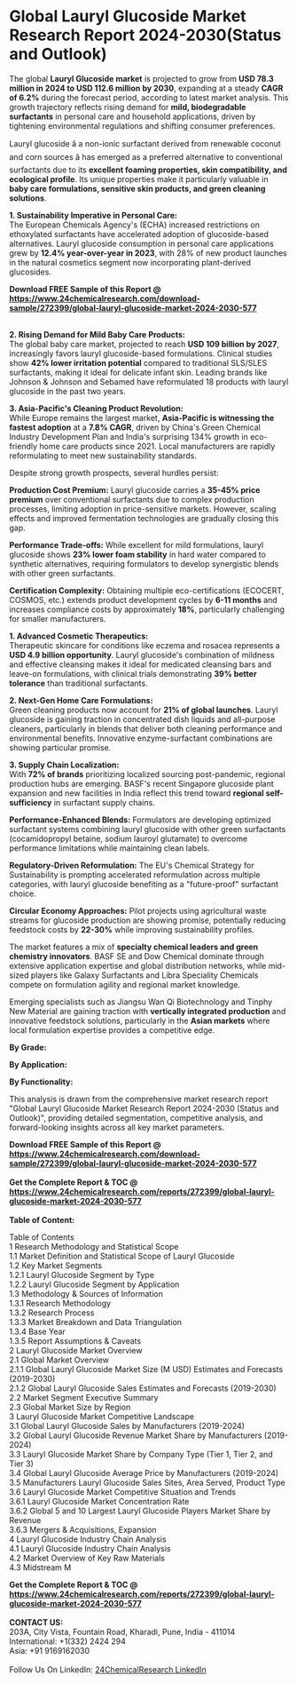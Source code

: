 <h1>Global Lauryl Glucoside Market Research Report 2024-2030(Status and Outlook)</h1><p>The global <strong>Lauryl Glucoside market</strong> is projected to grow from <strong>USD 78.3 million in 2024 to USD 112.6 million by 2030</strong>, expanding at a steady <strong>CAGR of 6.2%</strong> during the forecast period, according to latest market analysis. This growth trajectory reflects rising demand for <strong>mild, biodegradable surfactants</strong> in personal care and household applications, driven by tightening environmental regulations and shifting consumer preferences.</p><p>Lauryl glucoside â a non-ionic surfactant derived from renewable coconut and corn sources â has emerged as a preferred alternative to conventional surfactants due to its <strong>excellent foaming properties, skin compatibility, and ecological profile</strong>. Its unique properties make it particularly valuable in <strong>baby care formulations, sensitive skin products, and green cleaning solutions</strong>.</p><p><strong>1. Sustainability Imperative in Personal Care:</strong><br>
The European Chemicals Agency's (ECHA) increased restrictions on ethoxylated surfactants have accelerated adoption of glucoside-based alternatives. Lauryl glucoside consumption in personal care applications grew by <strong>12.4% year-over-year in 2023</strong>, with 28% of new product launches in the natural cosmetics segment now incorporating plant-derived glucosides.</p><div><b>Download FREE Sample of this Report @ 
            <a href="https://www.24chemicalresearch.com/download-sample/272399/global-lauryl-glucoside-market-2024-2030-577">
            https://www.24chemicalresearch.com/download-sample/272399/global-lauryl-glucoside-market-2024-2030-577</a></b></div><br><p><strong>2. Rising Demand for Mild Baby Care Products:</strong><br>
The global baby care market, projected to reach <strong>USD 109 billion by 2027</strong>, increasingly favors lauryl glucoside-based formulations. Clinical studies show <strong>42% lower irritation potential</strong> compared to traditional SLS/SLES surfactants, making it ideal for delicate infant skin. Leading brands like Johnson &amp; Johnson and Sebamed have reformulated 18 products with lauryl glucoside in the past two years.</p><p><strong>3. Asia-Pacific's Cleaning Product Revolution:</strong><br>
While Europe remains the largest market, <strong>Asia-Pacific is witnessing the fastest adoption</strong> at a <strong>7.8% CAGR</strong>, driven by China's Green Chemical Industry Development Plan and India's surprising 134% growth in eco-friendly home care products since 2021. Local manufacturers are rapidly reformulating to meet new sustainability standards.</p><p>Despite strong growth prospects, several hurdles persist:</p><p><strong>Production Cost Premium:</strong> Lauryl glucoside carries a <strong>35-45% price premium</strong> over conventional surfactants due to complex production processes, limiting adoption in price-sensitive markets. However, scaling effects and improved fermentation technologies are gradually closing this gap.</p><p><strong>Performance Trade-offs:</strong> While excellent for mild formulations, lauryl glucoside shows <strong>23% lower foam stability</strong> in hard water compared to synthetic alternatives, requiring formulators to develop synergistic blends with other green surfactants.</p><p><strong>Certification Complexity:</strong> Obtaining multiple eco-certifications (ECOCERT, COSMOS, etc.) extends product development cycles by <strong>6-11 months</strong> and increases compliance costs by approximately <strong>18%</strong>, particularly challenging for smaller manufacturers.</p><p><strong>1. Advanced Cosmetic Therapeutics:</strong><br>
Therapeutic skincare for conditions like eczema and rosacea represents a <strong>USD 4.9 billion opportunity</strong>. Lauryl glucoside's combination of mildness and effective cleansing makes it ideal for medicated cleansing bars and leave-on formulations, with clinical trials demonstrating <strong>39% better tolerance</strong> than traditional surfactants.</p><p><strong>2. Next-Gen Home Care Formulations:</strong><br>
Green cleaning products now account for <strong>21% of global launches</strong>. Lauryl glucoside is gaining traction in concentrated dish liquids and all-purpose cleaners, particularly in blends that deliver both cleaning performance and environmental benefits. Innovative enzyme-surfactant combinations are showing particular promise.</p><p><strong>3. Supply Chain Localization:</strong><br>
With <strong>72% of brands</strong> prioritizing localized sourcing post-pandemic, regional production hubs are emerging. BASF's recent Singapore glucoside plant expansion and new facilities in India reflect this trend toward <strong>regional self-sufficiency</strong> in surfactant supply chains.</p><p><strong>Performance-Enhanced Blends:</strong> Formulators are developing optimized surfactant systems combining lauryl glucoside with other green surfactants (cocamidopropyl betaine, sodium lauroyl glutamate) to overcome performance limitations while maintaining clean labels.</p><p><strong>Regulatory-Driven Reformulation:</strong> The EU's Chemical Strategy for Sustainability is prompting accelerated reformulation across multiple categories, with lauryl glucoside benefiting as a "future-proof" surfactant choice.</p><p><strong>Circular Economy Approaches:</strong> Pilot projects using agricultural waste streams for glucoside production are showing promise, potentially reducing feedstock costs by <strong>22-30%</strong> while improving sustainability profiles.</p><p>The market features a mix of <strong>specialty chemical leaders and green chemistry innovators</strong>. BASF SE and Dow Chemical dominate through extensive application expertise and global distribution networks, while mid-sized players like Galaxy Surfactants and Libra Speciality Chemicals compete on formulation agility and regional market knowledge.</p><p>Emerging specialists such as Jiangsu Wan Qi Biotechnology and Tinphy New Material are gaining traction with <strong>vertically integrated production</strong> and innovative feedstock solutions, particularly in the <strong>Asian markets</strong> where local formulation expertise provides a competitive edge.</p><p><strong>By Grade:</strong></p><p><strong>By Application:</strong></p><p><strong>By Functionality:</strong></p><p>This analysis is drawn from the comprehensive market research report "Global Lauryl Glucoside Market Research Report 2024-2030 (Status and Outlook)", providing detailed segmentation, competitive analysis, and forward-looking insights across all key market parameters.</p><div><b>Download FREE Sample of this Report @ 
            <a href="https://www.24chemicalresearch.com/download-sample/272399/global-lauryl-glucoside-market-2024-2030-577">
            https://www.24chemicalresearch.com/download-sample/272399/global-lauryl-glucoside-market-2024-2030-577</a></b></div><br><div><b>Get the Complete Report & TOC @ 
            <a href="https://www.24chemicalresearch.com/reports/272399/global-lauryl-glucoside-market-2024-2030-577">
            https://www.24chemicalresearch.com/reports/272399/global-lauryl-glucoside-market-2024-2030-577</a></b></div><br>
            <b>Table of Content:</b><p>Table of Contents<br />
1 Research Methodology and Statistical Scope<br />
1.1 Market Definition and Statistical Scope of Lauryl Glucoside<br />
1.2 Key Market Segments<br />
1.2.1 Lauryl Glucoside Segment by Type<br />
1.2.2 Lauryl Glucoside Segment by Application<br />
1.3 Methodology & Sources of Information<br />
1.3.1 Research Methodology<br />
1.3.2 Research Process<br />
1.3.3 Market Breakdown and Data Triangulation<br />
1.3.4 Base Year<br />
1.3.5 Report Assumptions & Caveats<br />
2 Lauryl Glucoside Market Overview<br />
2.1 Global Market Overview<br />
2.1.1 Global Lauryl Glucoside Market Size (M USD) Estimates and Forecasts (2019-2030)<br />
2.1.2 Global Lauryl Glucoside Sales Estimates and Forecasts (2019-2030)<br />
2.2 Market Segment Executive Summary<br />
2.3 Global Market Size by Region<br />
3 Lauryl Glucoside Market Competitive Landscape<br />
3.1 Global Lauryl Glucoside Sales by Manufacturers (2019-2024)<br />
3.2 Global Lauryl Glucoside Revenue Market Share by Manufacturers (2019-2024)<br />
3.3 Lauryl Glucoside Market Share by Company Type (Tier 1, Tier 2, and Tier 3)<br />
3.4 Global Lauryl Glucoside Average Price by Manufacturers (2019-2024)<br />
3.5 Manufacturers Lauryl Glucoside Sales Sites, Area Served, Product Type<br />
3.6 Lauryl Glucoside Market Competitive Situation and Trends<br />
3.6.1 Lauryl Glucoside Market Concentration Rate<br />
3.6.2 Global 5 and 10 Largest Lauryl Glucoside Players Market Share by Revenue<br />
3.6.3 Mergers & Acquisitions, Expansion<br />
4 Lauryl Glucoside Industry Chain Analysis<br />
4.1 Lauryl Glucoside Industry Chain Analysis<br />
4.2 Market Overview of Key Raw Materials<br />
4.3 Midstream M</p><div><b>Get the Complete Report & TOC @ 
            <a href="https://www.24chemicalresearch.com/reports/272399/global-lauryl-glucoside-market-2024-2030-577">
            https://www.24chemicalresearch.com/reports/272399/global-lauryl-glucoside-market-2024-2030-577</a></b></div><br><b>CONTACT US:</b><br>
            203A, City Vista, Fountain Road, Kharadi, Pune, India - 411014<br>
            International: +1(332) 2424 294<br>
            Asia: +91 9169162030 <br><br>
            Follow Us On LinkedIn: <a href="https://www.linkedin.com/company/24chemicalresearch/">24ChemicalResearch LinkedIn</a>